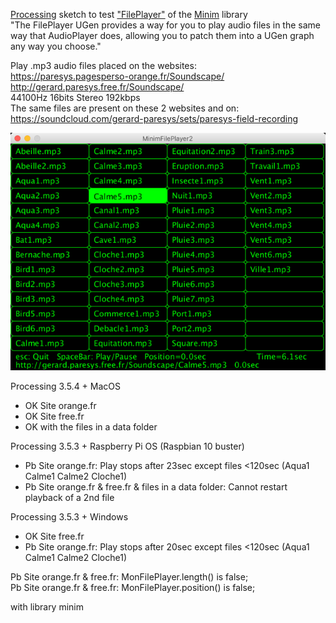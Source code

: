 [Processing](https://processing.org/) sketch to test ["FilePlayer"](http://code.compartmental.net/minim/fileplayer_class_fileplayer.html) of the [Minim](http://code.compartmental.net/minim/) library   
"The FilePlayer UGen provides a way for you to play audio files in the same way that AudioPlayer does, allowing you to patch them into a UGen graph any way you choose."  
  
Play .mp3 audio files placed on the websites:  
https://paresys.pagesperso-orange.fr/Soundscape/  
http://gerard.paresys.free.fr/Soundscape/  
44100Hz 16bits Stereo 192kbps  
The same files are present on these 2 websites and on:  
https://soundcloud.com/gerard-paresys/sets/paresys-field-recording

![MinimFilePlayer2](MinimFilePlayer2.png)

Processing 3.5.4 + MacOS  
 - OK Site orange.fr  
 - OK Site free.fr  
 - OK with the files in a data folder  
  
Processing 3.5.3 + Raspberry Pi OS (Raspbian 10 buster)  
 - Pb Site orange.fr: Play stops after 23sec except files <120sec (Aqua1 Calme1 Calme2 Cloche1)  
 - Pb Site orange.fr & free.fr & files in a data folder: Cannot restart playback of a 2nd file  
  
Processing 3.5.3 + Windows  
 - OK Site free.fr  
 - Pb Site orange.fr: Play stops after 20sec except files <120sec (Aqua1 Calme1 Calme2 Cloche1)  
  
Pb Site orange.fr & free.fr: MonFilePlayer.length()   is false;  
Pb Site orange.fr & free.fr: MonFilePlayer.position() is false;  
  
with library minim  
